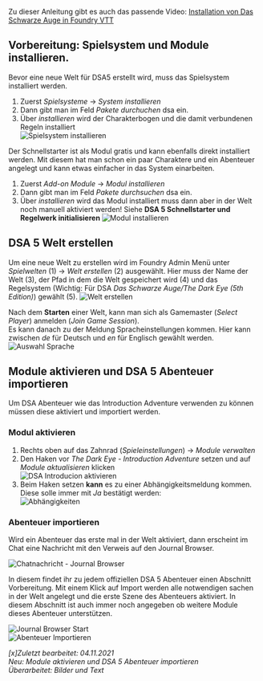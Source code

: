 Zu dieser Anleitung gibt es auch das passende Video: [Installation von Das Schwarze Auge in Foundry VTT](https://www.youtube.com/watch?v=bzgb_pmw-bs)

## Vorbereitung: Spielsystem und Module installieren.
Bevor eine neue Welt für DSA5 erstellt wird, muss das Spielsystem installiert werden. 
1. Zuerst *Spielsysteme* -> *System installieren*
2. Dann gibt man im Feld *Pakete durchuchen* dsa ein.
3. Über *installieren* wird der Charakterbogen und die damit verbundenen Regeln installiert  
![Spielsystem installieren](de/images/de-dsa_5_welt_erstellen_0.png)
 
Der Schnellstarter ist als Modul gratis und kann ebenfalls direkt installiert werden. Mit diesem hat man schon ein paar Charaktere und ein Abenteuer angelegt 
und kann etwas einfacher in das System einarbeiten.
1. Zuerst *Add-on Module* -> *Modul installieren*
2. Dann gibt man im Feld *Pakete durchsuchen* dsa ein.
3. Über *installieren* wird das Modul installiert muss dann aber in der Welt noch manuell aktiviert werden! Siehe **DSA 5 Schnellstarter und Regelwerk initialisieren**
![Modul installieren](de/images/de-dsa_5_welt_erstellen_1.png)

## DSA 5 Welt erstellen
Um eine neue Welt zu erstellen wird im Foundry Admin Menü unter *Spielwelten* (1) -> *Welt erstellen* (2) ausgewählt.
Hier muss der Name der Welt (3), der Pfad in dem die Welt gespeichert wird (4) und das Regelsystem 
(Wichtig: Für DSA *Das Schwarze Auge/The Dark Eye (5th Edition)*) gewählt (5).
![Welt erstellen](de/images/de-dsa_5_welt_erstellen_0.png)  
  
Nach dem **Starten** einer Welt, kann man sich als Gamemaster (*Select Player*) anmelden (*Join Game Session*).  
Es kann danach zu der Meldung Spracheinstellungen kommen. Hier kann zwischen *de* für Deutsch und *en* für Englisch gewählt werden.  
![Auswahl Sprache](de/images/de-dsa_5_welt_erstellen_1.png)  

## Module aktivieren und DSA 5 Abenteuer importieren
Um DSA Abenteuer wie das Introduction Adventure verwenden zu können müssen diese aktiviert und importiert werden.

### Modul aktivieren
1. Rechts oben auf das Zahnrad (*Spieleinstellungen*) -> *Module verwalten*
2. Den Haken vor *The Dark Eye - Introduction Adventure* setzen und auf *Module aktualisieren* klicken  
![DSA Introducion aktivieren](de/images/de-dsa_5_welt_erstellen_0.png)
3. Beim Haken setzen **kann** es zu einer Abhängigkeitsmeldung kommen. Diese solle immer mit *Ja* bestätigt werden:  
![Abhängigkeiten](de/images/de-dsa_5_welt_erstellen_1.png)

### Abenteuer importieren
Wird ein Abenteuer das erste mal in der Welt aktiviert, dann erscheint im Chat eine Nachricht mit den Verweis auf den Journal Browser.  

![Chatnachricht - Journal Browser](de/images/de-dsa_5_welt_erstellen_2.png)

In diesem findet ihr zu jedem offiziellen DSA 5 Abenteuer einen Abschnitt Vorbereitung. Mit einem Klick auf Import werden alle notwendigen sachen in der Welt angelegt und die erste Szene des Abenteuers aktiviert. In diesem Abschnitt ist auch immer noch angegeben ob weitere Module dieses Abenteuer unterstützen.  

![Journal Browser Start](de/images/de-dsa_5_welt_erstellen_3.png)  
![Abenteuer Importieren](de/images/de-dsa_5_welt_erstellen_4.png)

*[x]Zuletzt bearbeitet: 04.11.2021*  
*Neu: Module aktivieren und DSA 5 Abenteuer importieren*  
*Überarbeitet: Bilder und Text*
